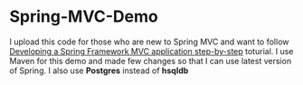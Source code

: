 # Spring-MVC-Demo 

<p>I upload this code for those who are new to Spring MVC and want to follow <a href="http://docs.spring.io/docs/Spring-MVC-step-by-step/index.html">Developing a Spring Framework MVC application step-by-step</a> toturial. I use Maven for this demo and made few changes so that I can use latest version of Spring. I also use <b>Postgres</b> instead of <b>hsqldb</b></p>
